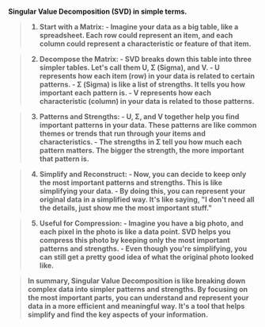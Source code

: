 <b>Singular Value Decomposition (SVD) in simple terms.<b>

>1. **Start with a Matrix:**
    - Imagine your data as a big table, like a spreadsheet. Each row could represent an item, and each column could represent a characteristic or feature of that item.

>2. **Decompose the Matrix:**
    - SVD breaks down this table into three simpler tables. Let's call them U, Σ (Sigma), and V.
    - U represents how each item (row) in your data is related to certain patterns.
    - Σ (Sigma) is like a list of strengths. It tells you how important each pattern is.
    - V represents how each characteristic (column) in your data is related to those patterns.

>3. **Patterns and Strengths:**
    - U, Σ, and V together help you find important patterns in your data. These patterns are like common themes or trends that run through your items and characteristics.
    - The strengths in Σ tell you how much each pattern matters. The bigger the strength, the more important that pattern is.

>4. **Simplify and Reconstruct:**
    - Now, you can decide to keep only the most important patterns and strengths. This is like simplifying your data.
    - By doing this, you can represent your original data in a simplified way. It's like saying, "I don't need all the details, just show me the most important stuff."

>5. **Useful for Compression:**
    - Imagine you have a big photo, and each pixel in the photo is like a data point. SVD helps you compress this photo by keeping only the most important patterns and strengths.
    - Even though you're simplifying, you can still get a pretty good idea of what the original photo looked like.

>In summary, Singular Value Decomposition is like breaking down complex data into simpler patterns and strengths. By focusing on the most important parts, you can understand and represent your data in a more efficient and meaningful way. It's a tool that helps simplify and find the key aspects of your information.